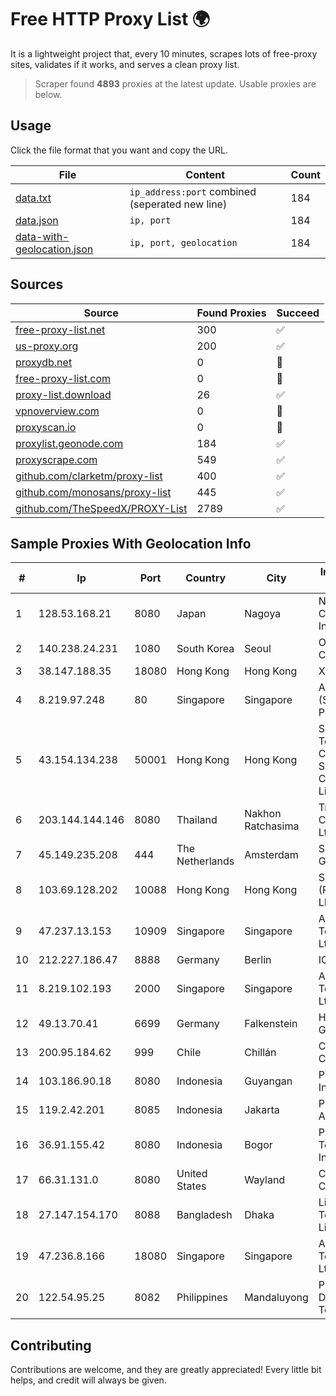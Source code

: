
# Free HTTP Proxy List 🌍

It is a lightweight project that, every 10 minutes, scrapes lots of free-proxy sites, validates if it works, and serves a clean proxy list.


> Scraper found **4893** proxies at the latest update. Usable proxies are below.

## Usage

Click the file format that you want and copy the URL.


|File|Content|Count|
|----|-------|-----|
|[data.txt](https://raw.githubusercontent.com/themiralay/Proxy-List-World/master/data.txt)|`ip_address:port` combined (seperated new line)|184|
|[data.json](https://raw.githubusercontent.com/themiralay/Proxy-List-World/master/data.json)|`ip, port`|184|
|[data-with-geolocation.json](https://raw.githubusercontent.com/themiralay/Proxy-List-World/master/data-with-geolocation.json)|`ip, port, geolocation`|184|

## Sources

|Source|Found Proxies|Succeed|
|------|-------------|-------|
|[free-proxy-list.net](https://free-proxy-list.net)|300|✅|
|[us-proxy.org](https://www.us-proxy.org)|200|✅|
|[proxydb.net](http://proxydb.net)|0|🚫|
|[free-proxy-list.com](https://free-proxy-list.com/?page=&port=&type%5B%5D=http&type%5B%5D=https&up_time=0&search=Search)|0|🚫|
|[proxy-list.download](https://www.proxy-list.download/HTTP)|26|✅|
|[vpnoverview.com](https://vpnoverview.com/privacy/anonymous-browsing/free-proxy-servers)|0|🚫|
|[proxyscan.io](https://www.proxyscan.io)|0|🚫|
|[proxylist.geonode.com](https://proxylist.geonode.com/api/proxy-list?limit=300&page=1&sort_by=lastChecked&sort_type=desc&protocols=http,https)|184|✅|
|[proxyscrape.com](https://api.proxyscrape.com/v2/?request=displayproxies&protocol=http&timeout=10000&country=all&ssl=all&anonymity=all)|549|✅|
|[github.com/clarketm/proxy-list](https://raw.githubusercontent.com/clarketm/proxy-list/master/proxy-list-raw.txt)|400|✅|
|[github.com/monosans/proxy-list](https://raw.githubusercontent.com/monosans/proxy-list/main/proxies/http.txt)|445|✅|
|[github.com/TheSpeedX/PROXY-List](https://raw.githubusercontent.com/TheSpeedX/PROXY-List/master/http.txt)|2789|✅|


## Sample Proxies With Geolocation Info

|#|Ip|Port|Country|City|Internet Service Provider|
|-|--|----|-------|----|-------------------------|
|1|128.53.168.21|8080|Japan|Nagoya|NTT PC Communications, Inc.|
|2|140.238.24.231|1080|South Korea|Seoul|Oracle Corporation|
|3|38.147.188.35|18080|Hong Kong|Hong Kong|Xnnet LLC|
|4|8.219.97.248|80|Singapore|Singapore|Alibaba Cloud (Singapore) Private Limited|
|5|43.154.134.238|50001|Hong Kong|Hong Kong|Shenzhen Tencent Computer Systems Company Limited|
|6|203.144.144.146|8080|Thailand|Nakhon Ratchasima|True Internet Corporation CO. Ltd.|
|7|45.149.235.208|444|The Netherlands|Amsterdam|SERV.HOST GROUP LTD|
|8|103.69.128.202|10088|Hong Kong|Hong Kong|SIBERFY (PRIVATE) LIMITED|
|9|47.237.13.153|10909|Singapore|Singapore|Alibaba (US) Technology Co., Ltd.|
|10|212.227.186.47|8888|Germany|Berlin|IONOS SE|
|11|8.219.102.193|2000|Singapore|Singapore|Alibaba (US) Technology Co., Ltd.|
|12|49.13.70.41|6699|Germany|Falkenstein|Hetzner Online GmbH|
|13|200.95.184.62|999|Chile|Chillán|Comunicaciones Cablevision Ltda.|
|14|103.186.90.18|8080|Indonesia|Guyangan|PT Akses Data Internusa|
|15|119.2.42.201|8085|Indonesia|Jakarta|PT. Laxo Global Akses|
|16|36.91.155.42|8080|Indonesia|Bogor|PT. Telekomunikasi Indonesia|
|17|66.31.131.0|8080|United States|Wayland|Comcast Cable Communications|
|18|27.147.154.170|8088|Bangladesh|Dhaka|Link3 Technologies Limited|
|19|47.236.8.166|18080|Singapore|Singapore|Alibaba (US) Technology Co., Ltd.|
|20|122.54.95.25|8082|Philippines|Mandaluyong|Philippine Long Distance Telephone Co.|



## Contributing

Contributions are welcome, and they are greatly appreciated! Every
little bit helps, and credit will always be given.

